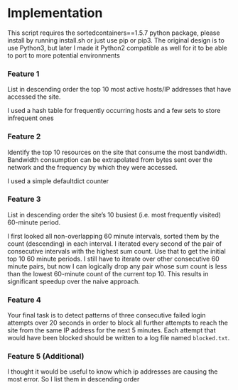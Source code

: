 # Implementation

This script requires the sortedcontainers==1.5.7 python package, please install by running install.sh or just use pip or pip3. 
The original design is to use Python3, but later I made it Python2 compatible as well for it to be able to port to more potential environments

### Feature 1 
List in descending order the top 10 most active hosts/IP addresses that have accessed the site.

I used a hash table for frequently occurring hosts and a few sets to store infrequent ones 

### Feature 2 
Identify the top 10 resources on the site that consume the most bandwidth. Bandwidth consumption can be extrapolated from bytes sent over the network and the frequency by which they were accessed.

I used a simple defaultdict counter

### Feature 3 
List in descending order the site’s 10 busiest (i.e. most frequently visited) 60-minute period.

I first looked all non-overlapping 60 minute intervals, sorted them  by the count (descending) in each interval. I iterated every second of the pair of consecutive intervals with the highest sum count. Use that to get the initial top 10 60 minute periods. I still have to iterate over other consecutive 60 minute pairs, but now I can logically drop any pair whose sum count is less than the lowest 60-minute count of the current top 10. This results in significant speedup over the naive approach. 

### Feature 4 
Your final task is to detect patterns of three consecutive failed login attempts over 20 seconds in order to block all further attempts to reach the site from the same IP address for the next 5 minutes. Each attempt that would have been blocked should be written to a log file named `blocked.txt`.


### Feature 5 (Additional)
I thought it would be useful to know which ip addresses are causing the most error. So I list them in descending order




